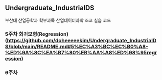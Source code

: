 ## Undergraduate_IndustrialDS
부산대 산업공학과 학부과목 산업데이터과학 조교 실습 코드
### 5주차 회귀모형(Regression)(https://github.com/doheeeeekim/Undergraduate_IndustrialDS/blob/main/README.md#5%EC%A3%BC%EC%B0%A8-%ED%9A%8C%EA%B7%80%EB%AA%A8%ED%98%95regression)
### 6주차 
